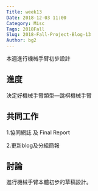 ```yaml
---
Title: week13
Date: 2018-12-03 11:00
Category: Misc
Tags: 2018Fall
Slug: 2018-Fall-Project-Blog-13
Author: bg2
---
```



本週進行機械手臂初步設計
<!-- PELICAN_END_SUMMARY -->

進度
----

決定好機械手臂類型—跳棋機械手臂

共同工作
----

1.協同網誌 及 Final Report

2.更新blog及分組簡報

討論
----

進行機械手臂本體初步的草稿設計。

